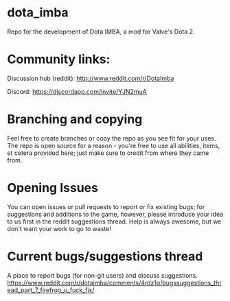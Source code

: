 # dota_imba
Repo for the development of Dota IMBA, a mod for Valve's Dota 2.

# Community links:

Discussion hub (reddit): http://www.reddit.com/r/DotaImba

Discord: https://discordapp.com/invite/YJN2muA

# Branching and copying

Feel free to create branches or copy the repo as you see fit for your uses. The repo is open source for a reason - you're free to use all abilities, items, et cetera provided here; just make sure to credit from where they came from.

# Opening Issues

You can open issues or pull requests to report or fix existing bugs; for suggestions and additions to the game, however, please introduce your idea to us first in the reddit suggestions thread. Help is always awesome, but we don't want your work to go to waste!

# Current bugs/suggestions thread

A place to report bugs (for non-git users) and discuss suggestions. https://www.reddit.com/r/dotaimba/comments/4rdz1q/bugssuggestions_thread_part_7_firefrog_u_fuck_fix/
